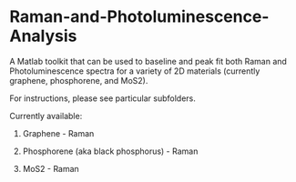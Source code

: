 # Raman-and-Photoluminescence-Analysis
A Matlab toolkit that can be used to baseline and peak fit both Raman and Photoluminescence spectra for a variety of 2D materials (currently graphene, phosphorene, and MoS2).

For instructions, please see particular subfolders.

Currently available:

1. Graphene - Raman

2. Phosphorene (aka black phosphorus) - Raman 

3. MoS2 - Raman

